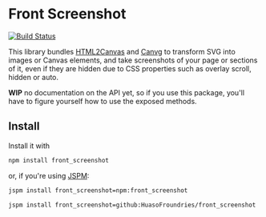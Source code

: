 # Front Screenshot

[![Build Status](https://travis-ci.org/HuasoFoundries/front_screenshot.svg?branch=master)](https://travis-ci.org/HuasoFoundries/front_screenshot)

This library bundles [HTML2Canvas](https://html2canvas.hertzen.com/) and [Canvg](https://github.com/canvg/canvg)
to transform SVG into images or Canvas elements, and take screenshots of your page or sections of it, even if
they are hidden due to CSS properties such as overlay scroll, hidden or auto.

**WIP** no documentation on the API yet, so if you use this package, you'll have to figure yourself how to use the exposed methods.

## Install

Install it with 

```sh
npm install front_screenshot
```


or, if you're using [JSPM](https://jspm.io):


```sh
jspm install front_screenshot=npm:front_screenshot
```


```sh
jspm install front_screenshot=github:HuasoFroundries/front_screenshot
```
